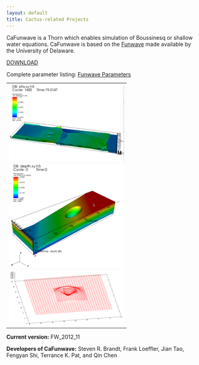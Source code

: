 ```yaml
---
layout: default
title: Cactus-related Projects
---
```

CaFunwave is a Thorn which enables simulation of Boussinesq or shallow
water equations. CaFunwave is based on the
[Funwave](http://chinacat.coastal.udel.edu/programs/funwave/funwave.html)
made available by the University of Delaware.

[DOWNLOAD](download.php)

Complete parameter listing: [Funwave Parameters](params.php)

|                                 |
|---------------------------------|
| ![](images/water-300.png)       |
| ![](images/bottom-300.png)      |
| ![](images/funwave-amr-300.png) |

**Current version:** FW\_2012\_11

**Developers of CaFunwave:** Steven R. Brandt, Frank Loeffler, Jian Tao,
Fengyan Shi, Terrance K. Pat, and Qin Chen
